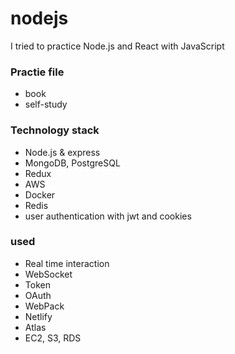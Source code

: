 # nodejs

I tried to practice Node.js and React with JavaScript

### Practie file

- book
- self-study

### Technology stack

- Node.js & express
- MongoDB, PostgreSQL
- Redux
- AWS
- Docker
- Redis
- user authentication with jwt and cookies

### used

- Real time interaction
- WebSocket
- Token
- OAuth
- WebPack
- Netlify
- Atlas
- EC2, S3, RDS
